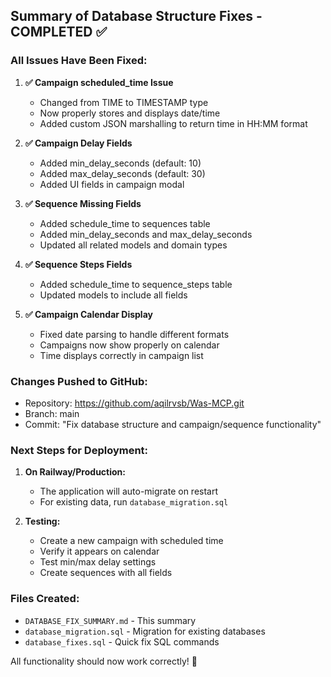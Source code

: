 ## Summary of Database Structure Fixes - COMPLETED ✅

### All Issues Have Been Fixed:

1. **✅ Campaign scheduled_time Issue**
   - Changed from TIME to TIMESTAMP type
   - Now properly stores and displays date/time
   - Added custom JSON marshalling to return time in HH:MM format

2. **✅ Campaign Delay Fields**
   - Added min_delay_seconds (default: 10)
   - Added max_delay_seconds (default: 30)
   - Added UI fields in campaign modal

3. **✅ Sequence Missing Fields**
   - Added schedule_time to sequences table
   - Added min_delay_seconds and max_delay_seconds
   - Updated all related models and domain types

4. **✅ Sequence Steps Fields**
   - Added schedule_time to sequence_steps table
   - Updated models to include all fields

5. **✅ Campaign Calendar Display**
   - Fixed date parsing to handle different formats
   - Campaigns now show properly on calendar
   - Time displays correctly in campaign list

### Changes Pushed to GitHub:
- Repository: https://github.com/aqilrvsb/Was-MCP.git
- Branch: main
- Commit: "Fix database structure and campaign/sequence functionality"

### Next Steps for Deployment:

1. **On Railway/Production:**
   - The application will auto-migrate on restart
   - For existing data, run `database_migration.sql`

2. **Testing:**
   - Create a new campaign with scheduled time
   - Verify it appears on calendar
   - Test min/max delay settings
   - Create sequences with all fields

### Files Created:
- `DATABASE_FIX_SUMMARY.md` - This summary
- `database_migration.sql` - Migration for existing databases
- `database_fixes.sql` - Quick fix SQL commands

All functionality should now work correctly! 🎉
